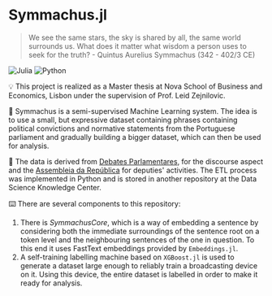 # Symmachus.jl

> We see the same stars, the sky is shared by all, the same world surrounds us. What does it matter what wisdom a person uses to seek for the truth? - Quintus Aurelius Symmachus (342 - 402/3 CE)

![Julia](https://img.shields.io/badge/-Julia-9558B2?style=for-the-badge&logo=julia&logoColor=white)
![Python](https://img.shields.io/badge/python-3670A0?style=for-the-badge&logo=python&logoColor=ffdd54)

💡 This project is realized as a Master thesis at Nova School of Business and Economics, Lisbon under the supervision of Prof. Leid Zejnilovic. 

📄 Symmachus is a semi-supervised Machine Learning system. The idea is to use a small, but expressive dataset containing phrases containing political convictions and normative statements from the Portuguese parliament and gradually building a bigger dataset, which can then be used for analysis. 

💾 The data is derived from [Debates Parlamentares](https://debates.parlamento.pt), for the discourse aspect and the [Assembleia da República](https://www.parlamento.pt/Cidadania/Paginas/DAatividadeDeputado.aspx) for deputies' activities. The ETL process was implemented in Python and is stored in another repository at the Data Science Knowledge Center.

⌨️ There are several components to this repository:

1. There is *SymmachusCore*, which is a way of embedding a sentence by considering both the immediate surroundings of the sentence root on a token level and the neighbouring sentences of the one in question. To this end it uses FastText embeddings provided by `Embeddings.jl`. 
2. A self-training labelling machine based on `XGBoost.jl` is used to generate a dataset large enough to reliably train a broadcasting device on it. Using this device, the entire dataset is labelled in order to make it ready for analysis.



